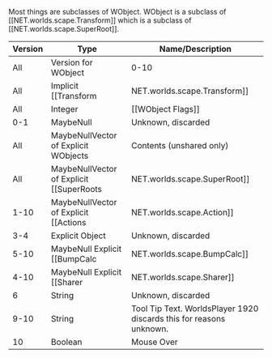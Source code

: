 Most things are subclasses of WObject. WObject is a subclass of [[NET.worlds.scape.Transform]] which is a subclass of [[NET.worlds.scape.SuperRoot]].

| Version | Type | Name/Description |
| --- | --- | --- |
| All | Version for WObject | 0-10 |
| All | Implicit [[Transform|NET.worlds.scape.Transform]] | Transform (includes name) |
| All | Integer | [[WObject Flags]] |
| 0-1 | MaybeNull | Unknown, discarded |
| All | MaybeNullVector of Explicit WObjects | Contents (unshared only) |
| All | MaybeNullVector of Explicit [[SuperRoots|NET.worlds.scape.SuperRoot]] | Handlers |
| 1-10 | MaybeNullVector of Explicit [[Actions|NET.worlds.scape.Action]] | Actions |
| 3-4 | Explicit Object | Unknown, discarded |
| 5-10 | MaybeNull Explicit [[BumpCalc|NET.worlds.scape.BumpCalc]] | BumpCalc. Seemingly usually null, with BumpCalc determined by the class of this WObject |
| 4-10 | MaybeNull Explicit [[Sharer|NET.worlds.scape.Sharer]] | Sharer for shared things. |
| 6 | String | Unknown, discarded |
| 9-10 | String | Tool Tip Text. WorldsPlayer 1920 discards this for reasons unknown. |
| 10 | Boolean | Mouse Over |

